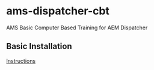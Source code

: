 # ams-dispatcher-cbt

AMS Basic Computer Based Training for AEM Dispatcher

## Basic Installation

[ Instructions ](basic-installation/)